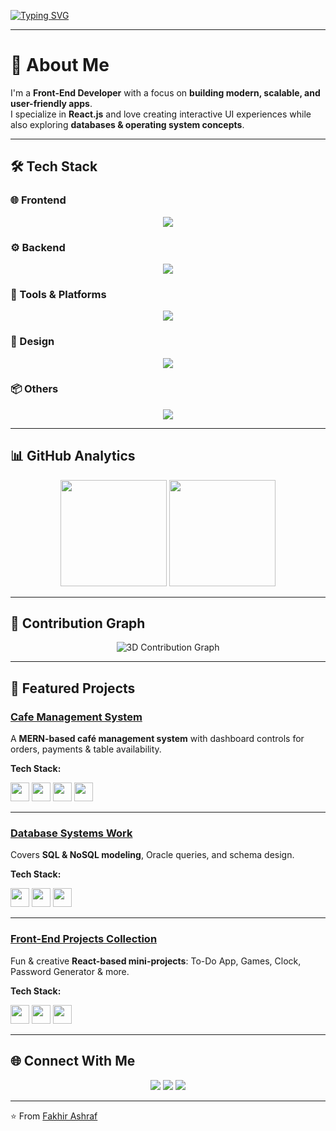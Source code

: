 <!-- HEADER ANIMATION -->
[![Typing SVG](https://readme-typing-svg.herokuapp.com?font=Fira+Code&duration=2500&pause=1000&color=00C7F7&center=true&vCenter=true&width=700&lines=👋+Hi%2C+I'm+Fakhir+Ashraf;🚀+Front-End+Developer;⚡+React+Specialist;💡+Clean+%26+Scalable+Code;🌱+Always+Exploring+New+Tech)](https://git.io/typing-svg)

---

# 💫 About Me  
I'm a **Front-End Developer** with a focus on **building modern, scalable, and user-friendly apps**.  
I specialize in **React.js** and love creating interactive UI experiences while also exploring **databases & operating system concepts**.  

---

## 🛠️ Tech Stack  

### 🌐 Frontend  
<p align="center">
  <img src="https://skillicons.dev/icons?i=html,css,js,ts,react,nextjs,redux,tailwind,bootstrap,vite" />
</p>

### ⚙️ Backend  
<p align="center">
  <img src="https://skillicons.dev/icons?i=mysql,sqlite,python,firebase" />
</p>

### 🧰 Tools & Platforms  
<p align="center">
  <img src="https://skillicons.dev/icons?i=git,github,vscode,postman,npm" />
</p>

### 🎨 Design  
<p align="center">
  <img src="https://skillicons.dev/icons?i=figma,photoshop" />
</p>

### 📦 Others  
<p align="center">
  <img src="https://skillicons.dev/icons?i=cpp" />
</p>

---

## 📊 GitHub Analytics  

<p align="center">
  <img src="https://github-readme-streak-stats.herokuapp.com/?user=FakharCh24&theme=tokyonight&hide_border=true" height="170" />
  <img src="https://github-readme-stats.vercel.app/api/top-langs/?username=FakharCh24&theme=tokyonight&hide_border=true&layout=compact" height="170" />
</p>

---

## 🌌 Contribution Graph  
<div align="center">

![3D Contribution Graph](https://github-profile-summary-cards.vercel.app/api/cards/profile-details?username=FakharCh24&theme=github_dark)

</div>

---

## 🚀 Featured Projects  

### [Cafe Management System](https://github.com/FakhirCh/Cafe-Management-System)  
A **MERN-based café management system** with dashboard controls for orders, payments & table availability.  

**Tech Stack:**  
<p align="left">
  <img src="https://cdn.jsdelivr.net/gh/devicons/devicon/icons/mongodb/mongodb-original.svg" width="30"/>
  <img src="https://cdn.jsdelivr.net/gh/devicons/devicon/icons/express/express-original.svg" width="30"/>
  <img src="https://cdn.jsdelivr.net/gh/devicons/devicon/icons/react/react-original.svg" width="30"/>
  <img src="https://cdn.jsdelivr.net/gh/devicons/devicon/icons/nodejs/nodejs-original.svg" width="30"/>
</p>

---

### [Database Systems Work](https://github.com/FakhirCh/Database-Assignments)  
Covers **SQL & NoSQL modeling**, Oracle queries, and schema design.  

**Tech Stack:**  
<p align="left">
  <img src="https://cdn.jsdelivr.net/gh/devicons/devicon/icons/mysql/mysql-original.svg" width="30"/>
  <img src="https://cdn.jsdelivr.net/gh/devicons/devicon/icons/mongodb/mongodb-original.svg" width="30"/>
  <img src="https://cdn.jsdelivr.net/gh/devicons/devicon/icons/oracle/oracle-original.svg" width="30"/>
</p>

---

### [Front-End Projects Collection](https://github.com/FakhirCh/Frontend-Projects)  
Fun & creative **React-based mini-projects**: To-Do App, Games, Clock, Password Generator & more.  

**Tech Stack:**  
<p align="left">
  <img src="https://cdn.jsdelivr.net/gh/devicons/devicon/icons/react/react-original.svg" width="30"/>
  <img src="https://cdn.jsdelivr.net/gh/devicons/devicon/icons/css3/css3-original.svg" width="30"/>
  <img src="https://cdn.jsdelivr.net/gh/devicons/devicon/icons/javascript/javascript-original.svg" width="30"/>
</p>

---

## 🌐 Connect With Me  
<p align="center">
  <a href="https://linkedin.com/in/fakhir-ashraf-7b94a9304" target="_blank"><img src="https://skillicons.dev/icons?i=linkedin" /></a>
  <a href="mailto:fch962965@gmail.com"><img src="https://skillicons.dev/icons?i=gmail" /></a>
  <a href="https://github.com/FakharCh24"><img src="https://skillicons.dev/icons?i=github" /></a>
</p>

---

⭐️ From [Fakhir Ashraf](https://github.com/FakharCh24)
